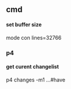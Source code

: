 
## cmd

#### set buffer size
mode con lines=32766

### p4

#### get curent changelist

p4 changes -m1 ...#have   
